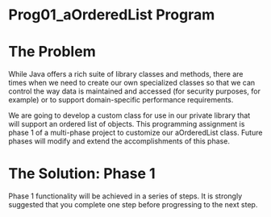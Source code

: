 # Prog01_aOrderedList Program
# The Problem
While Java offers a rich suite of library classes and methods, there are times when we need to create our own specialized classes so that we can control the way data is maintained and accessed (for security purposes, for example) or to support domain-specific performance requirements.

We are going to develop a custom class for use in our private library that will support an ordered list of objects. This programming assignment is phase 1 of a multi-phase project to customize our aOrderedList class. Future phases will modify and extend the accomplishments of this phase.
# The Solution: Phase 1
Phase 1 functionality will be achieved in a series of steps. It is strongly suggested that you complete one step before progressing to the next step.
